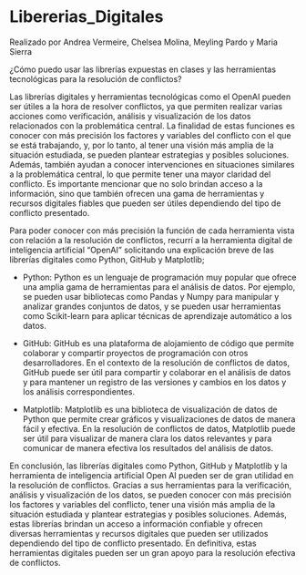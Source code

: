 # Libererias_Digitales
Realizado por Andrea Vermeire, Chelsea Molina, Meyling Pardo y Maria Sierra

¿Cómo puedo usar las librerías expuestas en clases y las herramientas tecnológicas para la resolución de conflictos? 

Las librerías digitales y herramientas tecnológicas como el OpenAI pueden ser útiles a la hora de resolver conflictos, ya que permiten realizar varias acciones como verificación, análisis y visualización de los datos relacionados con la problemática central. La finalidad de estas funciones es conocer con más precisión los factores y variables del conflicto con el que se está trabajando, y, por lo tanto, al tener una visión más amplia de la situación estudiada, se pueden plantear estrategias y posibles soluciones. Además, también ayudan a conocer intervenciones en situaciones similares a la problemática central, lo que permite tener una mayor claridad del conflicto. Es importante mencionar que no solo brindan acceso a la información, sino que también ofrecen una gama de herramientas y recursos digitales fiables que pueden ser útiles dependiendo del tipo de conflicto presentado.

Para poder conocer con más precisión la función de cada herramienta vista con relación a la resolución de conflictos, recurrí a la herramienta digital de inteligencia artificial “OpenAI” solicitando una explicación breve de las librerías digitales como Python, GitHub y Matplotlib;

-	Python: Python es un lenguaje de programación muy popular que ofrece una amplia gama de herramientas para el análisis de datos. Por ejemplo, se pueden usar bibliotecas como Pandas y Numpy para manipular y analizar grandes conjuntos de datos, y se pueden usar herramientas como Scikit-learn para aplicar técnicas de aprendizaje automático a los datos.

-	GitHub: GitHub es una plataforma de alojamiento de código que permite colaborar y compartir proyectos de programación con otros desarrolladores. En el contexto de la resolución de conflictos de datos, GitHub puede ser útil para compartir y colaborar en el análisis de datos y para mantener un registro de las versiones y cambios en los datos y los análisis correspondientes.

-	Matplotlib: Matplotlib es una biblioteca de visualización de datos de Python que permite crear gráficos y visualizaciones de datos de manera fácil y efectiva. En la resolución de conflictos de datos, Matplotlib puede ser útil para visualizar de manera clara los datos relevantes y para comunicar de manera efectiva los resultados del análisis de datos.


En conclusión, las librerías digitales como Python, GitHub y Matplotlib y la herramienta de inteligencia artificial Open AI pueden ser de gran utilidad en la resolución de conflictos. Gracias a sus herramientas para la verificación, análisis y visualización de los datos, se pueden conocer con más precisión los factores y variables del conflicto, tener una visión más amplia de la situación estudiada y plantear estrategias y posibles soluciones. Además, estas librerías brindan un acceso a información confiable y ofrecen diversas herramientas y recursos digitales que pueden ser utilizados dependiendo del tipo de conflicto presentado. En definitiva, estas herramientas digitales pueden ser un gran apoyo para la resolución efectiva de conflictos.


